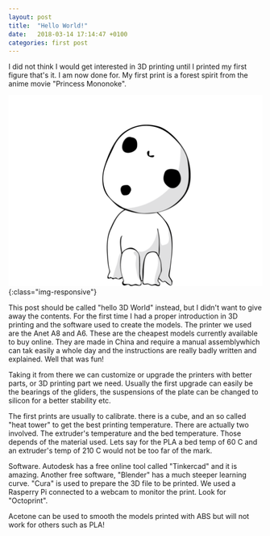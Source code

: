 ```yaml
---
layout: post
title:  "Hello World!"
date:   2018-03-14 17:14:47 +0100
categories: first post
---
```

I did not think I would get interested in 3D printing until I printed my first figure that's it. I am now done for.
My first print is a forest spirit from the anime movie "Princess Mononoke".

![kodama.png](/img/kodama.png){:class="img-responsive"}


This post should be called "hello 3D World" instead, but I didn't want to give away the contents.
For the first time I had a proper introduction in 3D printing and the software used to create the models.
The printer we used are the Anet A8 and A6. These are the cheapest models currently available to buy online. They are made in China and require a manual assemblywhich can tak easily a whole day and the instructions are really badly written and explained. Well that was fun!

Taking it from there we can customize or upgrade the printers with better parts, or 3D printing part we need.
Usually the first upgrade can easily be the bearings of the gliders, the suspensions of the plate can be changed to silicon for a better stability etc.

The first prints are usually to calibrate. there is a cube, and an so called "heat tower" to get the best printing temperature.
There are actually two involved. The extruder's temperature and the bed temperature. Those depends of the material used. Lets say for the PLA a bed temp of 60 C and an extruder's temp of 210 C would not be too far of the mark.

Software. 
Autodesk has a free online tool called "Tinkercad" and it is amazing.
Another free software, "Blender" has a much steeper learning curve.
"Cura" is used to prepare the 3D file to be printed. 
We used a Rasperry Pi connected to a webcam to monitor the print. Look for "Octoprint".

Acetone can be used to smooth the models printed with ABS but will not work for others such as PLA!



